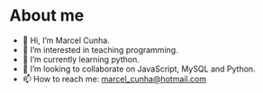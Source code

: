 # About me
- 👋 Hi, I’m Marcel Cunha.
- 👀 I’m interested in teaching programming.
- 🌱 I’m currently learning python.
- 💞️ I’m looking to collaborate on JavaScript, MySQL and Python.
- 📫 How to reach me: marcel_cunha@hotmail.com

<!---
marcelcunha80/marcelcunha80 is a ✨ special ✨ repository because its `README.md` (this file) appears on your GitHub profile.
You can click the Preview link to take a look at your changes.
--->
